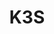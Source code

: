 ---
draft: false
title: K3S
content:
  id: k3s
  name: K3S
  logo: /images/hosting-and-infrastructure/containers/k3s/logo.png
  website: https://k3s.io/
  iframe_website: /website-iframe/hosting-and-infrastructure/containers/k3s
  dashboardImage: 
  short_description: K3s is a fully compliant Kubernetes distribution
  description: k3s is a lightweight, easy to install Kubernetes distribution geared towards resource-constrained environments and low touch operations. Some use cases in which k3s really shines are edge, ARM, IoT, and CI.
  features:
    - title: Perfect for Edge
      description: K3s is a highly available, certified Kubernetes distribution designed for production workloads in unattended, resource-constrained, remote locations or inside IoT appliances.
    - title: Simplified & Secure
      description: K3s is packaged as a single <50MB binary that reduces the dependencies and steps needed to install, run and auto-update a production Kubernetes cluster.
    - title: Optimized for ARM
      description: Both ARM64 and ARMv7 are supported with binaries and multiarch images available for both. K3s works great from something as small as a Raspberry Pi to an AWS a1.4xlarge 32GiB server.
    - title: Batteries Included
      description: "Simple but powerful “batteries-included” features have been added, such as: a local storage provider, a service load balancer, a Helm controller, and the Traefik ingress controller."
  screenshots:
---